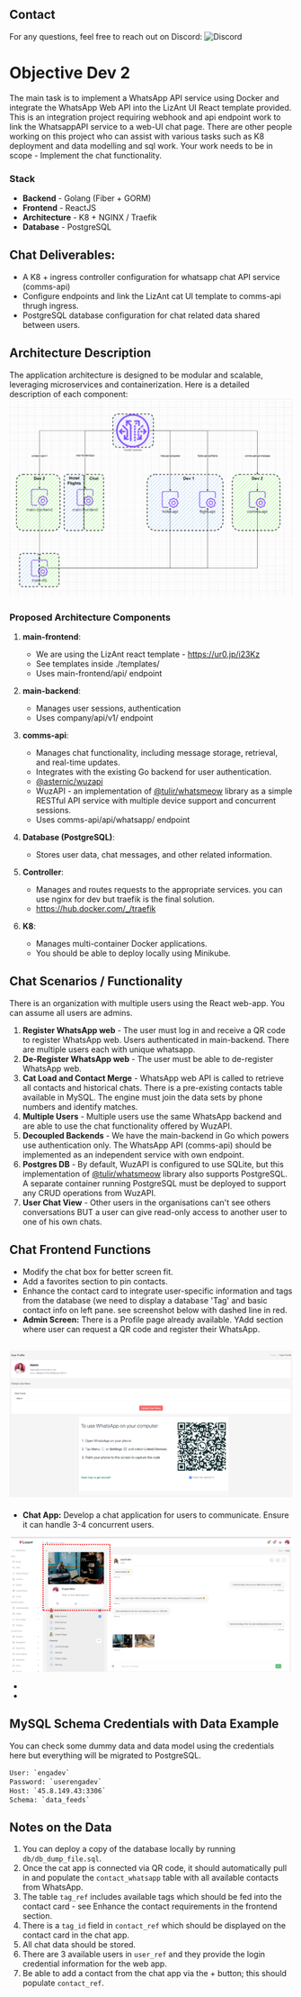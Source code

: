
## Contact

For any questions, feel free to reach out on Discord: ![Discord](https://img.shields.io/badge/Discord-ak308465-7289DA)

# Objective Dev 2

The main task is to implement a WhatsApp API service using Docker and integrate the WhatsApp Web API into the LizAnt UI React template provided. This is an integration project requiring webhook and api endpoint work to link the WhatsappAPI service to a web-UI chat page. There are other people working on this project who can assist with various tasks such as K8 deployment and data modelling and sql work. Your work needs to be in scope - Implement the chat functionality. 

### Stack
- **Backend** - Golang (Fiber + GORM)
- **Frontend** - ReactJS
- **Architecture** - K8 + NGINX / Traefik
- **Database** - PostgreSQL

## Chat Deliverables:

- A K8 + ingress controller configuration for whatsapp chat API service (comms-api)
- Configure endpoints and link the LizAnt cat UI template to comms-api thrugh ingress. 
- PostgreSQL database configuration for chat related data shared between users.

## Architecture Description

The application architecture is designed to be modular and scalable, leveraging microservices and containerization. Here is a detailed description of each component:
![Alt text](./architecture.png)

### Proposed Architecture Components

1. **main-frontend**:
    - We are using the LizAnt react template - https://ur0.jp/i23Kz
    - See templates inside ./templates/
    - Uses main-frontend/api/ endpoint

2. **main-backend**:
    - Manages user sessions, authentication
    - Uses company/api/v1/ endpoint
  
3. **comms-api**:
    - Manages chat functionality, including message storage, retrieval, and real-time updates.
    - Integrates with the existing Go backend for user authentication.
    - [@asternic/wuzapi](https://github.com/asternic/wuzapi)
    - WuzAPI - an implementation of [@tulir/whatsmeow](https://github.com/tulir/whatsmeow) library as a simple RESTful API service with multiple device support and concurrent sessions.
    - Uses comms-api/api/whatsapp/ endpoint

4. **Database (PostgreSQL)**:
    - Stores user data, chat messages, and other related information.
  
5. **Controller**:
    - Manages and routes requests to the appropriate services. you can use nginx for dev but traefik is the final solution. 
    - https://hub.docker.com/_/traefik

6. **K8**:
    - Manages multi-container Docker applications.
    - You should be able to deploy locally using Minikube. 


## Chat Scenarios / Functionality

There is an organization with multiple users using the React web-app. You can assume all users are admins. 

1. **Register WhatsApp web** - The user must log in and receive a QR code to register WhatsApp web. Users authenticated in main-backend. There are multiple users each with unique whatsapp. 
2. **De-Register WhatsApp web** - The user must be able to de-register WhatsApp web.
3. **Cat Load and Contact Merge** - WhatsApp web API is called to retrieve all contacts and historical chats. There is a pre-existing contacts table available in MySQL. The engine must join the data sets by phone numbers and identify matches.
5. **Multiple Users** - Multiple users use the same WhatsApp backend and are able to use the chat functionality offered by WuzAPI.
6. **Decoupled Backends** - We have the main-backend in Go which powers use authentication only.  The WhatsApp API (comms-api) should be implemented as an independent service with own endpoint.
7. **Postgres DB** - By default, WuzAPI is configured to use SQLite, but this implementation of [@tulir/whatsmeow](https://github.com/tulir/whatsmeow) library also supports PostgreSQL. A separate container running PostgreSQL must be deployed to support any CRUD operations from WuzAPI.
8. **User Chat View** - Other users in the organisations can't see others conversations BUT a user can give read-only access to another user to one of his own chats. 


## Chat Frontend Functions
- Modify the chat box for better screen fit.
- Add a favorites section to pin contacts.
- Enhance the contact card to integrate user-specific information and tags from the database (we need to display a database 'Tag' and basic contact info on left pane. see screenshot below with dashed line in red. 
- **Admin Screen:** There is a Profile page already available. YAdd section where user can request a QR code and register their WhatsApp.

![Alt text](./whatsapp-login.png)
- 
- **Chat App:** Develop a chat application for users to communicate. Ensure it can handle 3-4 concurrent users.

![Alt text](./web-app.png)

- 

- 
## MySQL Schema Credentials with Data Example

You can check some dummy data and data model using the credentials here but everything will be migrated to PostgreSQL. 

```
User: `engadev`
Password: `userengadev`
Host: `45.8.149.43:3306`
Schema: `data_feeds`
```

## Notes on the Data

1. You can deploy a copy of the database locally by running `db/db_dump_file.sql`.
2. Once the cat app is connected via QR code, it should automatically pull in and populate the `contact_whatsapp` table with all available contacts from WhatsApp.
3. The table `tag_ref` includes available tags which should be fed into the contact card - see Enhance the contact requirements in the frontend section.
4. There is a `tag_id` field in `contact_ref` which should be displayed on the contact card in the chat app.
5. All chat data should be stored.
6. There are 3 available users in `user_ref` and they provide the login credential information for the web app.
7. Be able to add a contact from the chat app via the + button; this should populate `contact_ref`.

